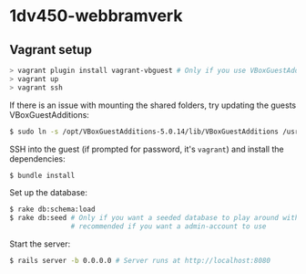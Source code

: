 # 1dv450-webbramverk

## Vagrant setup
``` Powershell
> vagrant plugin install vagrant-vbguest # Only if you use VBoxGuestAdditions
> vagrant up
> vagrant ssh
```

If there is an issue with mounting the shared folders, try updating the guests VBoxGuestAdditions:
``` Bash
$ sudo ln -s /opt/VBoxGuestAdditions-5.0.14/lib/VBoxGuestAdditions /usr/lib/VBoxGuestAdditions #5.0.14 should match the VBoxGuestAdditions on your host
```

SSH into the guest (if prompted for password, it's `vagrant`) and install the dependencies:
``` Bash
$ bundle install
```

Set up the database:
``` Bash
$ rake db:schema:load
$ rake db:seed # Only if you want a seeded database to play around with,    
               # recommended if you want a admin-account to use
```

Start the server:
``` Bash
$ rails server -b 0.0.0.0 # Server runs at http://localhost:8080
```
